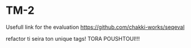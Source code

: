 # TM-2

Usefull link for the evaluation
https://github.com/chakki-works/seqeval

refactor ti seira ton unique tags!
TORA POUSHTOUI!!!
